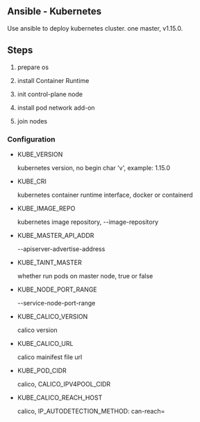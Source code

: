 ## Ansible - Kubernetes
Use ansible to deploy kubernetes cluster. one master, v1.15.0.

## Steps

1. prepare os

2. install Container Runtime

3. init control-plane node

4. install pod network add-on

5. join nodes

### Configuration

* KUBE_VERSION

  kubernetes version, no begin char 'v', example: 1.15.0

* KUBE_CRI

  kubernetes container runtime interface, docker or containerd

* KUBE_IMAGE_REPO

  kubernetes image repository, --image-repository

* KUBE_MASTER_API_ADDR

  --apiserver-advertise-address

* KUBE_TAINT_MASTER 

  whether run pods on master node, true or false

* KUBE_NODE_PORT_RANGE

  --service-node-port-range

* KUBE_CALICO_VERSION

  calico version

* KUBE_CALICO_URL

  calico mainifest file url

* KUBE_POD_CIDR

  calico, CALICO_IPV4POOL_CIDR

* KUBE_CALICO_REACH_HOST

  calico, IP_AUTODETECTION_METHOD: can-reach=
